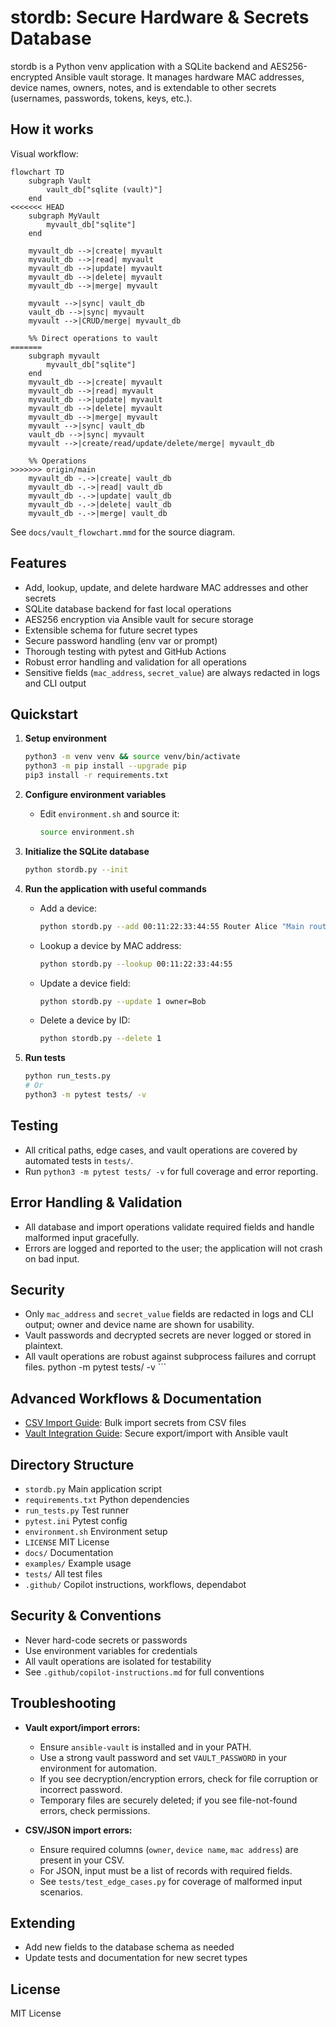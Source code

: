 # stordb: Secure Hardware & Secrets Database

stordb is a Python venv application with a SQLite backend and AES256-encrypted Ansible vault storage. It manages hardware MAC addresses, device names, owners, notes, and is extendable to other secrets (usernames, passwords, tokens, keys, etc.).


## How it works


Visual workflow:

```mermaid
flowchart TD
    subgraph Vault
        vault_db["sqlite (vault)"]
    end
<<<<<<< HEAD
    subgraph MyVault
        myvault_db["sqlite"]
    end

    myvault_db -->|create| myvault
    myvault_db -->|read| myvault
    myvault_db -->|update| myvault
    myvault_db -->|delete| myvault
    myvault_db -->|merge| myvault

    myvault -->|sync| vault_db
    vault_db -->|sync| myvault
    myvault -->|CRUD/merge| myvault_db

    %% Direct operations to vault
=======
    subgraph myvault
        myvault_db["sqlite"]
    end
    myvault_db -->|create| myvault
    myvault_db -->|read| myvault
    myvault_db -->|update| myvault
    myvault_db -->|delete| myvault
    myvault_db -->|merge| myvault
    myvault -->|sync| vault_db
    vault_db -->|sync| myvault
    myvault -->|create/read/update/delete/merge| myvault_db

    %% Operations
>>>>>>> origin/main
    myvault_db -.->|create| vault_db
    myvault_db -.->|read| vault_db
    myvault_db -.->|update| vault_db
    myvault_db -.->|delete| vault_db
    myvault_db -.->|merge| vault_db
```

See `docs/vault_flowchart.mmd` for the source diagram.

## Features

- Add, lookup, update, and delete hardware MAC addresses and other secrets
- SQLite database backend for fast local operations
- AES256 encryption via Ansible vault for secure storage
- Extensible schema for future secret types
- Secure password handling (env var or prompt)
- Thorough testing with pytest and GitHub Actions
- Robust error handling and validation for all operations
- Sensitive fields (`mac_address`, `secret_value`) are always redacted in logs and CLI output

## Quickstart

1. **Setup environment**

    ```bash
    python3 -m venv venv && source venv/bin/activate
    python3 -m pip install --upgrade pip
    pip3 install -r requirements.txt
    ```

2. **Configure environment variables**
    - Edit `environment.sh` and source it:

        ```bash
        source environment.sh
        ```

3. **Initialize the SQLite database**

    ```bash
    python stordb.py --init
    ```

4. **Run the application with useful commands**

    - Add a device:
        ```bash
        python stordb.py --add 00:11:22:33:44:55 Router Alice "Main router"
        ```
    - Lookup a device by MAC address:
        ```bash
        python stordb.py --lookup 00:11:22:33:44:55
        ```
    - Update a device field:
        ```bash
        python stordb.py --update 1 owner=Bob
        ```
    - Delete a device by ID:
        ```bash
        python stordb.py --delete 1
        ```

5. **Run tests**

    ```bash
    python run_tests.py
    # Or
    python3 -m pytest tests/ -v
    ```

## Testing

- All critical paths, edge cases, and vault operations are covered by automated tests in `tests/`.
- Run `python3 -m pytest tests/ -v` for full coverage and error reporting.

## Error Handling & Validation

- All database and import operations validate required fields and handle malformed input gracefully.
- Errors are logged and reported to the user; the application will not crash on bad input.

## Security

- Only `mac_address` and `secret_value` fields are redacted in logs and CLI output; owner and device name are shown for usability.
- Vault passwords and decrypted secrets are never logged or stored in plaintext.
- All vault operations are robust against subprocess failures and corrupt files.
        python -m pytest tests/ -v
        ```


## Advanced Workflows & Documentation

- [CSV Import Guide](docs/csv_import.md): Bulk import secrets from CSV files
- [Vault Integration Guide](docs/vault_integration.md): Secure export/import with Ansible vault

## Directory Structure

- `stordb.py`         Main application script
- `requirements.txt`  Python dependencies
- `run_tests.py`      Test runner
- `pytest.ini`        Pytest config
- `environment.sh`    Environment setup
- `LICENSE`           MIT License
- `docs/`             Documentation
- `examples/`         Example usage
- `tests/`            All test files
- `.github/`          Copilot instructions, workflows, dependabot

## Security & Conventions

- Never hard-code secrets or passwords
- Use environment variables for credentials
- All vault operations are isolated for testability
- See `.github/copilot-instructions.md` for full conventions


## Troubleshooting

- **Vault export/import errors:**
    - Ensure `ansible-vault` is installed and in your PATH.
    - Use a strong vault password and set `VAULT_PASSWORD` in your environment for automation.
    - If you see decryption/encryption errors, check for file corruption or incorrect password.
    - Temporary files are securely deleted; if you see file-not-found errors, check permissions.

- **CSV/JSON import errors:**
    - Ensure required columns (`owner`, `device name`, `mac address`) are present in your CSV.
    - For JSON, input must be a list of records with required fields.
    - See `tests/test_edge_cases.py` for coverage of malformed input scenarios.

## Extending

- Add new fields to the database schema as needed
- Update tests and documentation for new secret types

## License

MIT License
